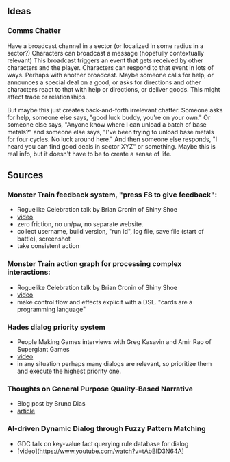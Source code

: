 ## Ideas

### Comms Chatter

Have a broadcast channel in a sector (or localized in some radius in a sector?)
Characters can broadcast a message (hopefully contextually relevant)
This broadcast triggers an event that gets received by other characters and the
player.
Characters can respond to that event in lots of ways. Perhaps with another
broadcast.
Maybe someone calls for help, or announces a special deal on a good, or asks
for directions and other characters react to that with help or directions, or
deliver goods. This might affect trade or relationships.

But maybe this just creates back-and-forth irrelevant chatter. Someone asks for
help, someone else says, "good luck buddy, you're on your own." Or someone else
says, "Anyone know where I can unload a batch of base metals?" and someone else
says, "I've been trying to unload base metals for four cycles. No luck around
here." And then someone else responds, "I heard you can find good deals in
sector XYZ" or something. Maybe this is real info, but it doesn't have to be to
create a sense of life.

## Sources

### Monster Train feedback system, "press F8 to give feedback":
* Roguelike Celebration talk by Brian Cronin of Shiny Shoe
* [video](https://youtu.be/qO3CIpP62Q0?t=959)
* zero friction, no un/pw, no separate website.
* collect username, build version, "run id", log file, save file (start of
  battle), screenshot
* take consistent action

### Monster Train action graph for processing complex interactions:
* Roguelike Celebration talk by Brian Cronin of Shiny Shoe
* [video](https://youtu.be/qO3CIpP62Q0?t=844)
* make control flow and effects explicit with a DSL. "cards are a programming
  language"

### Hades dialog priority system
* People Making Games interviews with Greg Kasavin and Amir Rao of Supergiant Games
* [video](https://www.youtube.com/watch?v=bwdYL0KFA_U)
* in any situation perhaps many dialogs are relevant, so prioritize them and
  execute the highest priority one.

### Thoughts on General Purpose Quality-Based Narrative
* Blog post by Bruno Dias
* [article](https://brunodias.dev/2017/05/30/an-ideal-qbn-system.html)

### AI-driven Dynamic Dialog through Fuzzy Pattern Matching
* GDC talk on key-value fact querying rule database for dialog
* [video](https://www.youtube.com/watch?v=tAbBID3N64A]
